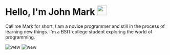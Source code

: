 # Hello, I'm John Mark <img src="https://raw.githubusercontent.com/TheDudeThatCode/TheDudeThatCode/master/Assets/Hi.gif" width="30px">

Call me Mark for short, I am a novice programmer and still in the process of learning new things. I'm a BSIT college student exploring the world of programming.

![wew](https://github-readme-stats.vercel.app/api?username=Kaelx&show_icons=true&theme=transparent&rank_icon=github&hide_border=true&line_height=35&custom_title=Kael's%20Github%20Stats)
![wew](https://github-readme-stats.vercel.app/api/top-langs/?username=Kaelx&theme=transparent&hide_border=true&hide_title=true&count_weight=0.4&size_weight=0.4)
